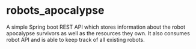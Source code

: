 # robots_apocalypse
A simple Spring boot REST API  which  stores information about the robot apocalypse survivors as well as the resources they own. It also consumes robot API and is able to keep track of all existing robots.
